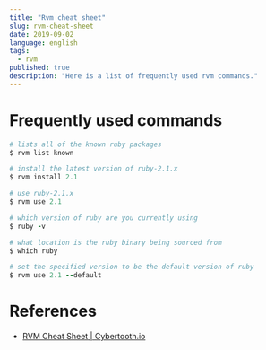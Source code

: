```yaml
---
title: "Rvm cheat sheet"
slug: rvm-cheat-sheet
date: 2019-09-02
language: english
tags:
  - rvm
published: true
description: "Here is a list of frequently used rvm commands."
---
```

# Frequently used commands 

```ruby 
# lists all of the known ruby packages
$ rvm list known					

# install the latest version of ruby-2.1.x
$ rvm install 2.1

# use ruby-2.1.x					
$ rvm use 2.1	

# which version of ruby are you currently using					
$ ruby -v		

# what location is the ruby binary being sourced from					
$ which ruby					

# set the specified version to be the default version of ruby	
$ rvm use 2.1 --default				
```
# References
- [RVM Cheat Sheet | Cybertooth.io](https://cybertooth.io/blog/2017/08/22/rvm-cheat-sheet.html)
